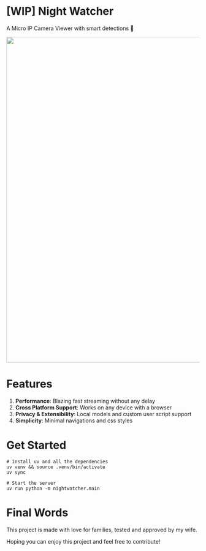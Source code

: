 # [WIP] Night Watcher

A Micro IP Camera Viewer with smart detections 🦇

<img src="https://github.com/user-attachments/assets/85c443a4-455e-499e-b259-9106de12f574" width='850'/>

# Features

1. **Performance**: Blazing fast streaming without any delay
2. **Cross Platform Support**: Works on any device with a browser
3. **Privacy & Extensibility**: Local models and custom user script support
4. **Simplicity**: Minimal navigations and css styles

# Get Started

```
# Install uv and all the dependencies
uv venv && source .venv/bin/activate
uv sync

# Start the server
uv run python -m nightwatcher.main
```

# Final Words
This project is made with love for families, tested and approved by my wife.

Hoping you can enjoy this project and feel free to contribute! 
